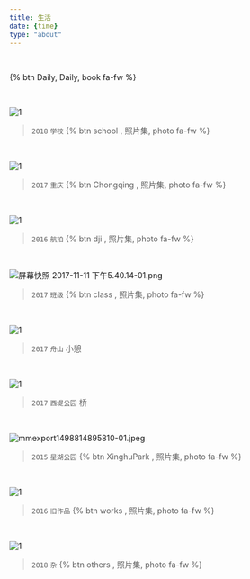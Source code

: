 ```yaml
---
title: 生活       
date: {time}
type: "about"
---
```






&nbsp; 

{% btn Daily,  Daily, book fa-fw %}

&nbsp; 

![1](http://ovp6a4f6u.bkt.clouddn.com/IMG_20170703_174840_HDR-01.jpeg)

> `2018` `学校` {% btn school ,  照片集, photo fa-fw %}

&nbsp; 

![1](http://ovp6a4f6u.bkt.clouddn.com/%E9%87%8D%E5%BA%861.jpg)
> `2017`  `重庆` {% btn Chongqing ,  照片集, photo fa-fw %}

&nbsp; 



![1](http://ovp6a4f6u.bkt.clouddn.com/DJI_0036.jpg)
> `2016` `航拍` {% btn dji ,  照片集, photo fa-fw %}

&nbsp; 










![屏幕快照 2017-11-11 下午5.40.14-01.png](http://ovp6a4f6u.bkt.clouddn.com/5.png)

> `2017` `班级` {% btn class ,  照片集, photo fa-fw %}

&nbsp; 



![1](http://ovp6a4f6u.bkt.clouddn.com/IMG_20170706_210351_HHT-01.jpeg)
> `2017` `舟山`  小憩

&nbsp; 

![1](http://ovp6a4f6u.bkt.clouddn.com/DSC_1838.JPG)
> `2017` `西堤公园`  桥

&nbsp; 


![mmexport1498814895810-01.jpeg](http://ovp6a4f6u.bkt.clouddn.com/%E6%98%9F%E6%B9%96%E5%85%AC%E5%9B%AD2.jpeg)

> `2015` `星湖公园` {% btn XinghuPark ,  照片集, photo fa-fw %}

&nbsp; 


![1](http://ovp6a4f6u.bkt.clouddn.com/%E5%9B%9B%E8%B6%B3%E6%9C%BA%E5%99%A8%E4%BA%BA.jpeg)

> `2016` `旧作品` {% btn works ,  照片集, photo fa-fw %}

&nbsp; 

![1](http://ovp6a4f6u.bkt.clouddn.com/17%E5%B9%B412%E6%9C%881.jpg)

> `2018` `杂` {% btn others ,  照片集, photo fa-fw %}

